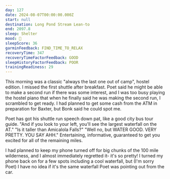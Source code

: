```yaml
---
day: 127
date: 2024-08-07T00:00:00.000Z
start: null
destination: Long Pond Stream Lean-to
end: 2097.8
sleep: Shelter
mood: 🙂
sleepScore: 36
garminFeedback: FIND_TIME_TO_RELAX
recoveryTime: 347
recoveryTimeFactorFeedback: GOOD
sleepHistoryFactorFeedback: POOR
trainingReadiness: 29
---
```

This morning was a classic "always the last one out of camp", hostel edition. I missed the first shuttle after breakfast. Poet said he might be able to make a second run if there was some interest, and I was too busy playing the hostel piano that when he finally said he was making the second run, I scrambled to get ready. I had planned to get some cash from the ATM in preparation for Baxter, but Bonk said he could spot me.

Poet has got his shuttle run speech down pat, like a good city bus tour guide. "And if you look to your left, you'll see the largest waterfall on the AT." "Is it taller than Amicalola Falls?" "Well no, but WATER GOOD. VERY PRETTY. YOU SAY AHH." Entertaining, informative, guaranteed to get you excited for all of the remaining miles.

I had planned to keep my phone turned off for big chunks of the 100 mile wilderness, and I almost immediately regretted it- it's so pretty! I turned my phone back on for a few spots including a cool waterfall, but (I'm sorry Poet) I have no idea if it's the same waterfall Poet was pointing out from the car.
